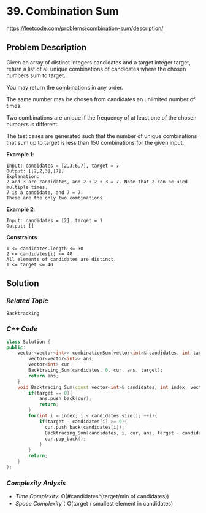 # 39. Combination Sum

https://leetcode.com/problems/combination-sum/description/

## Problem Description

Given an array of distinct integers candidates and a target integer target, return a list of all unique combinations of candidates where the chosen numbers sum to target. 

You may return the combinations in any order.

The same number may be chosen from candidates an unlimited number of times. 

Two combinations are unique if the frequency of at least one of the chosen numbers is different.

The test cases are generated such that the number of unique combinations that sum up to target is less than 150 combinations for the given input.




**Example 1**:
```
Input: candidates = [2,3,6,7], target = 7
Output: [[2,2,3],[7]]
Explanation:
2 and 3 are candidates, and 2 + 2 + 3 = 7. Note that 2 can be used multiple times.
7 is a candidate, and 7 = 7.
These are the only two combinations.
```
**Example 2**:
```
Input: candidates = [2], target = 1
Output: []
```

**Constraints**
```
1 <= candidates.length <= 30
2 <= candidates[i] <= 40
All elements of candidates are distinct.
1 <= target <= 40
```

## Solution

### _Related Topic_
    Backtracking

### _C++ Code_
```cpp
class Solution {
public:
    vector<vector<int>> combinationSum(vector<int>& candidates, int target) {
        vector<vector<int>> ans;
        vector<int> cur;
        Backtracing_Sum(candidates, 0, cur, ans, target);
        return ans;
    }
    void Backtracing_Sum(const vector<int>& candidates, int index, vector<int>& cur, vector<vector<int>>& ans, int target){
        if(target == 0){
            ans.push_back(cur);
            return;
        }
        for(int i = index; i < candidates.size(); ++i){
            if(target - candidates[i] >= 0){
              cur.push_back(candidates[i]);
              Backtracing_Sum(candidates, i, cur, ans, target - candidates[i]);
              cur.pop_back();
            }
        }
        return;
    }
};
```

### _Complexity Anlysis_
- _Time Complexity_: O(#candidates^(target/min of candidates))
- _Space Complexity_：O(target / smallest element in candidates)
